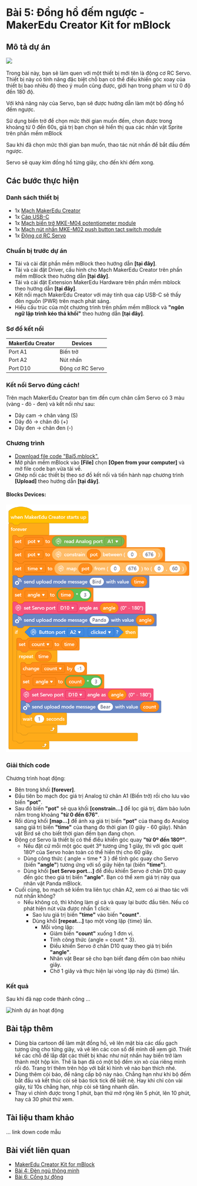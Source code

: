 # Bài 5: Đồng hồ đếm ngược - MakerEdu Creator Kit for mBlock

## Mô tả dự án

![](/ex/less05/image/BAI5.png)

Trong bài này, bạn sẽ làm quen với một thiết bị mới tên là động cơ RC Servo. Thiết bị này có tính năng đặc biệt chỗ bạn có thể điều khiến góc xoay của thiết bị bao nhiêu độ theo ý muốn cũng được, giới hạn trong phạm vi từ 0 độ đến 180 độ.

Với khả năng này của Servo, bạn sẽ được hướng dẫn làm một bộ đồng hồ đếm ngược.

Sử dụng biến trở để chọn mức thời gian muốn đếm, chọn được trong khoảng từ 0 đến 60s, giá trị bạn chọn sẽ hiển thị qua các nhân vật Sprite trên phần mềm mBlock

Sau khi đã chọn mức thời gian bạn muốn, thao tác nút nhấn để bắt đầu đếm ngược.

Servo sẽ quay kim đồng hồ từng giây, cho đến khi đếm xong.

## Các bước thực hiện

### Danh sách thiết bị



- 1x [Mạch MakerEdu Creator](https://www.makerlab.vn/creator)
- 1x [Cáp USB-C](https://hshop.vn/cap-usb-type-c)
- 1x [Mạch biến trở MKE-M04 potentiometer module](https://makerlab.vn/mkem04)
- 1x [Mạch nút nhấn MKE-M02 push button tact switch module](https://makerlab.vn/mkem02)
- 1x [Động cơ RC Servo](https://hshop.vn/dong-co-rc-servo-9g)

### Chuẩn bị trước dự án

- Tải và cài đặt phần mềm mBlock theo hướng dẫn **[tại đây]**.
- Tải và cài đặt Driver, cấu hình cho Mạch MakerEdu Creator trên phần mềm mBlock theo hướng dẫn **[tại đây]**.
- Tải và cài đặt Extension MakerEdu Hardware trên phần mềm mblock theo hướng dẫn **[tại đây]**.
- Kết nối mạch MakerEdu Creator với máy tính qua cáp USB-C sẽ thấy đèn nguồn (PWR) trên mạch phát sáng.
- Hiểu cấu trúc của một chương trình trên phầm mềm mBlock và **"ngôn ngữ lập trình kéo thả khối"** theo hướng dẫn **[tại đây]**.

### Sơ đồ kết nối

| MakerEdu Creator | Devices   |
|------------------|-----------|
| Port A1          | Biến trở  |
| Port A2          | Nút nhấn  |
| Port D10         | Động cơ RC Servo |

### Kết nối Servo đúng cách!

Trên mạch MakerEdu Creator bạn tìm đến cụm chân cắm Servo có 3 màu (vàng - đỏ - đen) và kết nối như sau:
- Dây cam → chân vàng (S)
- Dây đỏ → chân đỏ (+)
- Dây đen → chân đen (-)

### Chương trình

- [Download file code "Bai5.mblock".](/ex/less05/mBlock5/Bai5.mblock)
- Mở phần mềm mBlock vào **[File]** chọn **[Open from your computer]** và mở file code bạn vừa tải về.
- Ghép nối các thiết bị theo sơ đồ kết nối và tiến hành nạp chương trình **[Upload]** theo hướng dẫn **[tại đây]**.

#### Blocks Devices:

![Creator mBlock Bai 5](/ex/less05/image/Creator_mBlock_Bai_5.png)

### Giải thích code

Chương trình hoạt động:

- Bên trong khối **[forever]**.
- Đầu tiên bo mạch đọc giá trị Analog từ chân A1 (Biến trở) rồi cho lưu vào biến **"pot"**.
- Sau đó biến **"pot"** sẽ qua khối **[constrain...]** để lọc giá trị, đảm bảo luôn nằm trong khoảng **"từ 0 đến 676"**.
- Rồi dùng khối **[map...]** để ánh xạ giá trị biến **"pot"** của thang đo Analog sang giá trị biến **"time"** của thang đo thời gian (0 giây - 60 giây). Nhân vật Bird sẽ cho biết thời gian đếm bạn đang chọn.
- Động cơ Servo là thiết bị có thể điều khiển góc quay **"từ 0º đến 180º"**.
  - Nếu đặt cứ mỗi một góc quét 3º tương ứng 1 giây, thì với góc quét 180º của Servo hoàn toàn có thể hiển thị cho 60 giây.
  - Dùng công thức { angle = time * 3 } để tính góc quay cho Servo (biến **"angle"**) tương ứng với số giây hiện tại (biến **"time"**).
  - Dùng khối **[set Servo port...]** để điều khiển Servo ở chân D10 quay đến góc theo giá trị biến **"angle"**. Bạn có thể xem giá trị này qua nhân vật Panda mBlock.
- Cuối cùng, bo mạch sẽ kiểm tra liên tục chân A2, xem có ai thao tác với nút nhấn không?
  - Nếu không có, thì không làm gì cả và quay lại bước đầu tiên. Nếu có phát hiện nút vừa được nhấn 1 click:
    - Sao lưu giá trị biến **"time"** vào biến **"count"**.
    - Dùng khối **[repeat...]** tạo một vòng lặp {time} lần.
      - Mỗi vòng lặp:
        - Giảm biến **"count"** xuống 1 đơn vị.
        - Tính công thức {angle = count * 3}.
        - Điều khiển Servo ở chân D10 quay theo giá trị biến **"angle"**.
        - Nhân vật Bear sẽ cho bạn biết đang đếm còn bao nhiêu giây.
        - Chờ 1 giây và thực hiện lại vòng lặp này đủ {time} lần.

### Kết quả

Sau khi đã nạp code thành công ...

![hình dự án hoạt động](project_image.png)

## Bài tập thêm

- Dùng bìa cartoon để làm mặt đồng hồ, vẽ lên mặt bìa các dấu gạch tương ứng cho từng giây, và vẽ lên các con số để mình dễ xem giờ. Thiết kế các chỗ để lắp đặt các thiết bị khác như nút nhấn hay biến trở làm thành một hộp kín. Thế là bạn đã có một bộ đếm xịn xò của riêng mình rồi đó. Trang trí thêm trên hộp với bất kì hình vẽ nào bạn thích nhé.
- Dùng thêm còi báo, để nâng cấp bộ này nào. Chẳng hạn như khi bộ đếm bắt đầu và kết thúc còi sẽ báo tick tick để biết nè. Hay khi chỉ còn vài giây, từ 10s chẳng hạn, nhịp còi sẽ tăng nhanh dần.
- Thay vì chỉnh được trong 1 phút, bạn thử mở rộng lên 5 phút, lên 10 phút, hay cả 30 phút thử xem.

## Tài liệu tham khảo

... link down code mẫu

## Bài viết liên quan

- [MakerEdu Creator Kit for mBlock](/README.md)
- [Bài 4: Đèn ngủ thông minh](/ex/less04/README.md)
- [Bài 6: Cổng tự động](/ex/less06/README.md)